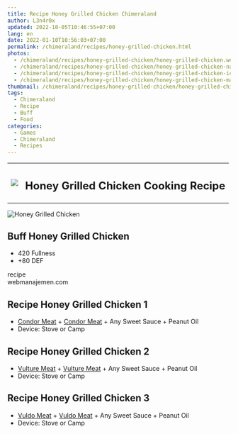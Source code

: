```yaml
---
title: Recipe Honey Grilled Chicken Chimeraland
author: L3n4r0x
updated: 2022-10-05T10:46:55+07:00
lang: en
date: 2022-01-10T10:56:03+07:00
permalink: /chimeraland/recipes/honey-grilled-chicken.html
photos:
  - /chimeraland/recipes/honey-grilled-chicken/honey-grilled-chicken.webp
  - /chimeraland/recipes/honey-grilled-chicken/honey-grilled-chicken-name.webp
  - /chimeraland/recipes/honey-grilled-chicken/honey-grilled-chicken-icon.webp
  - /chimeraland/recipes/honey-grilled-chicken/honey-grilled-chicken-material.webp
thumbnail: /chimeraland/recipes/honey-grilled-chicken/honey-grilled-chicken.webp
tags:
  - Chimeraland
  - Recipe
  - Buff
  - Food
categories:
  - Games
  - Chimeraland
  - Recipes
---
```


<section id="bootstrap-wrapper">
  <link
    rel="stylesheet"
    href="https://cdn.statically.io/gh/dimaslanjaka/Web-Manajemen/40ac3225/css/bootstrap-4.5-wrapper.css"
  />
  <div class="row mb-2">
    <div class="col-md-12 mb-2">
      <table class="table" id="post-info">
        <tbody>
          <tr>
            <td>
              <img
                class="d-inline-block me-2"
                src="/chimeraland/recipes/honey-grilled-chicken/honey-grilled-chicken-icon.webp"
                width="auto"
                height="auto"
              />
            </td>
            <td><h1 class="fs-5">Honey Grilled Chicken Cooking Recipe</h1></td>
          </tr>
        </tbody>
      </table>
    </div>
  </div>
  <div class="card mb-2">
    <div class="row g-0">
      <div class="col-sm-4 position-relative mb-2">
        <img
          src="/chimeraland/recipes/honey-grilled-chicken/honey-grilled-chicken-material.webp"
          class="card-img fit-cover w-100 h-100"
          alt="Honey Grilled Chicken"
          data-fancybox="true"
        />
      </div>
      <div class="col-sm-8 mb-2">
        <div class="card-body">
          <h2 class="card-title fs-5">Buff Honey Grilled Chicken</h2>
          <div class="card-text">
            <ul>
              <li>420 Fullness</li>
              <li>+80 DEF</li>
            </ul>
          </div>
          <span class="badge rounded-pill bg-dark text-white">recipe</span>
        </div>
        <div class="card-footer text-end text-muted">webmanajemen.com</div>
      </div>
    </div>
  </div>
  <div class="row mb-2">
    <div class="col-12 col-lg-6 recipe-item mb-2">
      <div class="card">
        <div class="card-body">
          <h2 class="card-title fs-5">Recipe Honey Grilled Chicken 1</h2>
          <div class="card-text">
            <ul>
              <li>
                <a
                  class="text-decoration-none"
                  href="/chimeraland/materials/condor-meat.html"
                  >Condor Meat</a
                ><span> + </span
                ><a
                  class="text-decoration-none"
                  href="/chimeraland/materials/condor-meat.html"
                  >Condor Meat</a
                ><span> + </span>Any Sweet Sauce<span> + </span>Peanut Oil
              </li>
              <li>Device: Stove or Camp</li>
            </ul>
          </div>
        </div>
      </div>
    </div>
    <div class="col-12 col-lg-6 recipe-item mb-2">
      <div class="card">
        <div class="card-body">
          <h2 class="card-title fs-5">Recipe Honey Grilled Chicken 2</h2>
          <div class="card-text">
            <ul>
              <li>
                <a
                  class="text-decoration-none"
                  href="/chimeraland/materials/vulture-meat.html"
                  >Vulture Meat</a
                ><span> + </span
                ><a
                  class="text-decoration-none"
                  href="/chimeraland/materials/vulture-meat.html"
                  >Vulture Meat</a
                ><span> + </span>Any Sweet Sauce<span> + </span>Peanut Oil
              </li>
              <li>Device: Stove or Camp</li>
            </ul>
          </div>
        </div>
      </div>
    </div>
    <div class="col-12 col-lg-6 recipe-item mb-2">
      <div class="card">
        <div class="card-body">
          <h2 class="card-title fs-5">Recipe Honey Grilled Chicken 3</h2>
          <div class="card-text">
            <ul>
              <li>
                <a
                  class="text-decoration-none"
                  href="/chimeraland/materials/vuldo-meat.html"
                  >Vuldo Meat</a
                ><span> + </span
                ><a
                  class="text-decoration-none"
                  href="/chimeraland/materials/vuldo-meat.html"
                  >Vuldo Meat</a
                ><span> + </span>Any Sweet Sauce<span> + </span>Peanut Oil
              </li>
              <li>Device: Stove or Camp</li>
            </ul>
          </div>
        </div>
      </div>
    </div>
  </div>
</section>